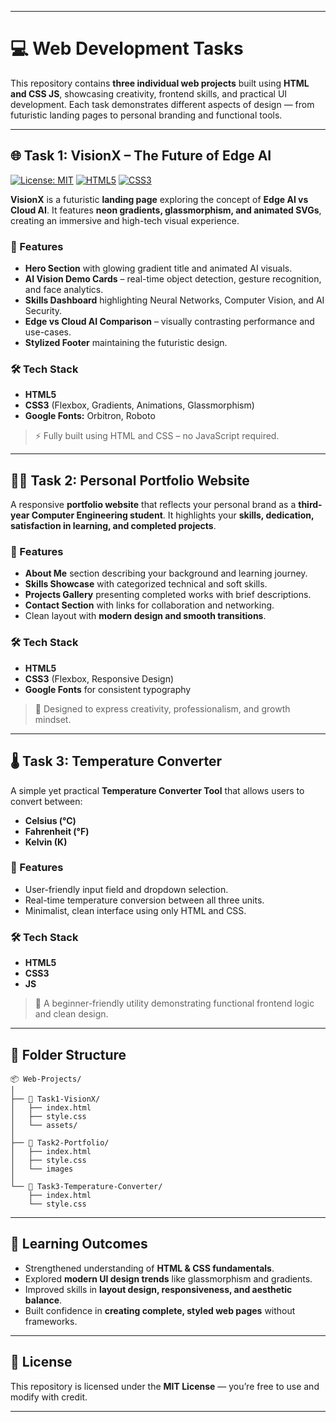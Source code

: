 
---

# 💻 Web Development Tasks

This repository contains **three individual web projects** built using **HTML and CSS JS**, showcasing creativity, frontend skills, and practical UI development. Each task demonstrates different aspects of design — from futuristic landing pages to personal branding and functional tools.

---

## 🌐 **Task 1: VisionX – The Future of Edge AI**

[![License: MIT](https://img.shields.io/badge/License-MIT-blue.svg)](LICENSE)
[![HTML5](https://img.shields.io/badge/HTML5-E34F26?logo=html5\&logoColor=white)](https://developer.mozilla.org/en-US/docs/Web/HTML)
[![CSS3](https://img.shields.io/badge/CSS3-1572B6?logo=css3\&logoColor=white)](https://developer.mozilla.org/en-US/docs/Web/CSS)

**VisionX** is a futuristic **landing page** exploring the concept of **Edge AI vs Cloud AI**.
It features **neon gradients, glassmorphism, and animated SVGs**, creating an immersive and high-tech visual experience.

### 🔹 Features

* **Hero Section** with glowing gradient title and animated AI visuals.
* **AI Vision Demo Cards** – real-time object detection, gesture recognition, and face analytics.
* **Skills Dashboard** highlighting Neural Networks, Computer Vision, and AI Security.
* **Edge vs Cloud AI Comparison** – visually contrasting performance and use-cases.
* **Stylized Footer** maintaining the futuristic design.

### 🛠️ Tech Stack

* **HTML5**
* **CSS3** (Flexbox, Gradients, Animations, Glassmorphism)
* **Google Fonts:** Orbitron, Roboto

> ⚡ Fully built using HTML and CSS – no JavaScript required.

---

## 👩‍💻 **Task 2: Personal Portfolio Website**

A responsive **portfolio website** that reflects your personal brand as a **third-year Computer Engineering student**.
It highlights your **skills, dedication, satisfaction in learning, and completed projects**.

### 🔹 Features

* **About Me** section describing your background and learning journey.
* **Skills Showcase** with categorized technical and soft skills.
* **Projects Gallery** presenting completed works with brief descriptions.
* **Contact Section** with links for collaboration and networking.
* Clean layout with **modern design and smooth transitions**.

### 🛠️ Tech Stack

* **HTML5**
* **CSS3** (Flexbox, Responsive Design)
* **Google Fonts** for consistent typography

> 🌱 Designed to express creativity, professionalism, and growth mindset.

---

## 🌡️ **Task 3: Temperature Converter**

A simple yet practical **Temperature Converter Tool** that allows users to convert between:

* **Celsius (°C)**
* **Fahrenheit (°F)**
* **Kelvin (K)**

### 🔹 Features

* User-friendly input field and dropdown selection.
* Real-time temperature conversion between all three units.
* Minimalist, clean interface using only HTML and CSS.

### 🛠️ Tech Stack

* **HTML5**
* **CSS3**
* **JS**

> 🎯 A beginner-friendly utility demonstrating functional frontend logic and clean design.

---

## 📁 Folder Structure

```
📦 Web-Projects/
│
├── 📁 Task1-VisionX/
│   ├── index.html
│   ├── style.css
│   └── assets/
│
├── 📁 Task2-Portfolio/
│   ├── index.html
│   ├── style.css
│   └── images
│
└── 📁 Task3-Temperature-Converter/
    ├── index.html
    └── style.css
```

---

## 🧠 Learning Outcomes

* Strengthened understanding of **HTML & CSS fundamentals**.
* Explored **modern UI design trends** like glassmorphism and gradients.
* Improved skills in **layout design, responsiveness, and aesthetic balance**.
* Built confidence in **creating complete, styled web pages** without frameworks.

---

## 📜 License

This repository is licensed under the **MIT License** — you’re free to use and modify with credit.

---
